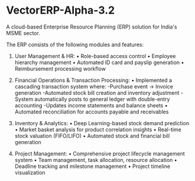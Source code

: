 # VectorERP-Alpha-3.2

A cloud-based Enterprise Resource Planning (ERP) solution for India's MSME sector.

The ERP consists of the following modules and features:

1) User Management & HR:
• Role-based access control
• Employee hierarchy management
• Automated ID card and payslip generation
• Reimbursement processing workflow


2) Financial Operations & Transaction Processing:
• Implemented a cascading transaction system where: 
 -Purchase event → Invoice generation
 -Automated stock bill creation and inventory adjustment
 -System automatically posts to general ledger with double-entry accounting
 -Updates income statements and balance sheets
• Automated reconciliation for accounts payable and receivables

3) Inventory & Analytics:
• Deep Learning-based stock demand prediction 
• Market basket analysis for product correlation insights
• Real-time stock valuation (FIFO/LIFO)
• Automated stock and financial bill generation

4) Project Management:
• Comprehensive project lifecycle management system
• Team management, task allocation, resource allocation
• Deadline tracking and milestone management
• Project timeline visualization
